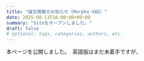 ```yaml
---
title: "論文掲載のお知らせ（Morpho-VAE）"
date: 2025-08-13T10:00:00+09:00
summary: "Siteをオープンしました。"
draft: false
# optional: tags, categories, authors, etc.
---
```

本ページを公開しました。　英語版はまだ未着手ですが、